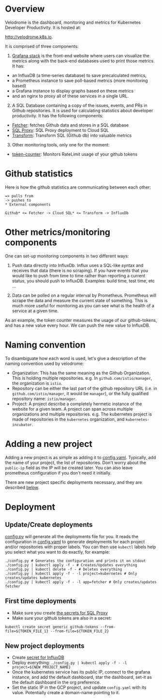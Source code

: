 Overview
========

Velodrome is the dashboard, monitoring and metrics for Kubernetes Developer
Productivity. It is hosted at:

http://velodrome.k8s.io.

It is comprised of three components:

1. [Grafana stack](grafana-stack/) is the front-end website where users can
  visualize the metrics along with the back-end databases used to print those
  metrics. It has:
  * an InfluxDB (a time-series database) to save precalculated metrics,
  * a Prometheus instance to save poll-based metrics (more monitoring
  based)
  * a Grafana instance to display graphs based on these metrics
  * and an nginx to proxy all of these services in a single URL.

2. A SQL Database containing a copy of the issues, events, and PRs in Github
repositories. It is used for calculating statistics about developer
productivity. It has the following components:
  * [Fetcher](fetcher/): fetches Github data and stores in a SQL database
  * [SQL Proxy](mysql/): SQL Proxy deployment to Cloud SQL
  * [Transform](transform/): Transform SQL (Github db) into valuable metrics

3. Other monitoring tools, only one for the moment:
  * [token-counter](token-counter/): Monitors RateLimit usage of your github
    tokens

Github statistics
=================

Here is how the github statistics are communicating between each other:

```
=> pulls from
-> pushes to
* External components

Github* <= Fetcher -> Cloud SQL* <= Transform -> InfluxDb
```

Other metrics/monitoring components
===================================

One can set-up monitoring components in two different ways:

1. Push data directly into InfluxDb. Influx uses a SQL-like syntax and
receives that data (there is no scraping). If you have events that you would
like to push from time to time rather than reporting a current status, you should
push to InfluxDB. Examples: build time, test time, etc ...

2. Data can be polled on a regular interval by Prometheus. Prometheus will
scrape the data and measure the current state of something. This is much more
useful for monitoring as you can see what is the health of a service at a given
time.

As an example, the token counter measures the usage of our github-tokens, and
has a new value every hour. We can push the new value to InfluxDB.

Naming convention
=================

To disambiguate how each word is used, let's give a description of the naming
convention used by velodrome:
- Organization: This has the same meaning as the Github Organization. This is
  holding multiple repositories. e.g. In `github.com/istio/manager`, the
  organization is `istio`.
- Repository can be either the last part of the github repository URL (i.e. in
  `github.com/istio/manager`, it would be `manager`), or the fully qualified
  repository name: `istio/manager`.
- Project: A project describe a completely hermetic instance of the website for
  a given team. A project can span across multiple organizations and multiple
  repositories. e.g. The kubernetes project is made of repositories in the
  `kubernetes` organization, and `kubernetes-incubator`.

Adding a new project
====================

Adding a new project is as simple as adding it to [config.yaml](config.yaml).
Typically, add the name of your project, the list of repositories. Don't worry
about the `public-ip` field as the IP will be created later. You can also leave
prometheus configuration if you don't need it initially.

There are new project specific deployments necessary, and they are
described [below](#new-project-deployments).

Deployment
==========

Update/Create deployments
-------------------------

[config.py](config.py) will generate all the deployments file for you. It reads
the configuration in [config.yaml](config.yaml) to generate deployments for each
project and/or repositories with proper labels. You can then use `kubectl`
labels help you select what you want to do exactly, for example:

```
./config.py # Generates the configuration and prints it on stdout
./config.py | kubectl apply -f - # Creates/Updates everything
./config.py | kubectl delete -f - # Deletes everything
./config.py | kubectl apply -f - -l project=kubernetes # Only creates/updates kubernetes
./config.py | kubectl apply -f - -l app=fetcher # Only creates/updates fetcher
```

First time deployments
----------------------

- Make sure you create
  [the secrets for SQL Proxy](mysql/#set-up-google-cloud-sql-proxy)
- Make sure your github tokens are also in a secret:

```
kubectl create secret generic github-tokens --from-file=${TOKEN_FILE_1} --from-file=${TOKEN_FILE_2}
```

New project deployments
-----------------------

- Create [secret for InfluxDB](grafana-stack/#first-time-only)
- Deploy everything: `./config.py | kubectl apply -f - -l project=${NEW_PROJECT_NAME}`
- Once the kubernetes service has its public IP, connect to the grafana instance, and add the
  default dashboard, star the dashboard, set-it as the default dashboard in the
  org preference.
- Set the static IP in the GCP project, and update `config.yaml` with its
  value. Potentially create a domain-name pointing to it.

